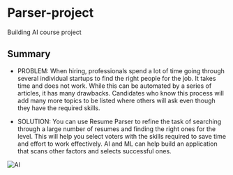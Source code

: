 # Parser-project
Building AI course project

## Summary

* PROBLEM: When hiring, professionals spend a lot of time going through several individual startups to find the right people for the job. It takes time and does not work. While this can be automated by a series of articles, it has many drawbacks. Candidates who know this process will add many more topics to be listed where others will ask even though they have the required skills.

* SOLUTION: You can use Resume Parser to refine the task of searching through a large number of resumes and finding the right ones for the level. This will help you select voters with the skills required to save time and effort to work effectively. AI and ML can help build an application that scans other factors and selects successful ones. 

![AI](https://www.idg.se/editorial/0/path/1.744038.1609859343!imageUploader/55666972.jpg)

